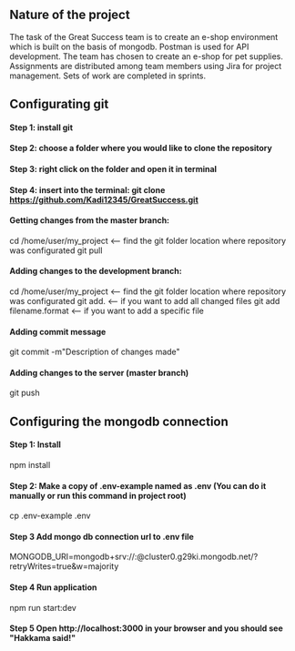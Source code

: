 
## Nature of the project

The task of the Great Success team is to create an e-shop environment which is built on the basis of mongodb. Postman is used for API development. The team has chosen to create an e-shop for pet supplies. Assignments are distributed among team members using Jira for project management. Sets of work are completed in sprints.

## Configurating git

#### Step 1: install git

#### Step 2: choose a folder where you would like to clone the repository

#### Step 3: right click on the folder and open it in terminal

#### Step 4: insert into the terminal: git clone https://github.com/Kadi12345/GreatSuccess.git

#### Getting changes from the master branch:
cd /home/user/my_project  <-- find the git folder location where repository was configurated
git pull

#### Adding changes to the development branch:
cd /home/user/my_project  <-- find the git folder location where repository was configurated
git add.                  <-- if you want to add all changed files
git add filename.format   <-- if you want to add a specific file

#### Adding commit message
git commit -m"Description of changes made"

#### Adding changes to the server (master branch)
git push

## Configuring the mongodb connection

#### Step 1: Install 
npm install

#### Step 2: Make a copy of .env-example named as .env (You can do it manually or run this command in project root)
cp .env-example .env

#### Step 3 Add mongo db connection url to .env file
MONGODB_URI=mongodb+srv://<username>:<password>@cluster0.g29ki.mongodb.net/<dbName>?retryWrites=true&w=majority

#### Step 4 Run application
npm run start:dev

#### Step 5 Open http://localhost:3000 in your browser and you should see "Hakkama said!"